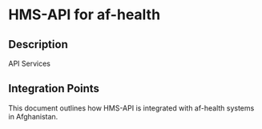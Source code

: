 # HMS-API for af-health

## Description

API Services

## Integration Points

This document outlines how HMS-API is integrated with af-health systems in Afghanistan.
